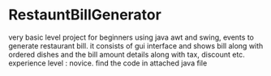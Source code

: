 # RestauntBillGenerator
very basic level project for beginners using java awt and swing, events to generate restaurant bill.
it consists of gui interface and shows bill along with ordered dishes and the bill amount details along with tax, discount etc.
experience level : novice.
find the code in attached java file
